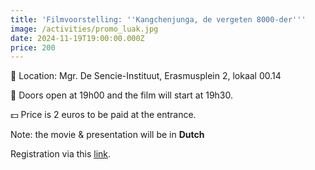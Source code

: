 ```yaml
---
title: 'Filmvoorstelling: ''Kangchenjunga, de vergeten 8000-der'''
image: /activities/promo_luak.jpg
date: 2024-11-19T19:00:00.000Z
price: 200
---
```


📌 Location: Mgr. De Sencie-Instituut, Erasmusplein 2, lokaal 00.14

🎪 Doors open at 19h00 and the film will start at 19h30.

💵 Price is 2 euros to be paid at the entrance.

Note: the movie & presentation will be in **Dutch**

Registration via this [link](https://docs.google.com/forms/d/e/1FAIpQLSfSfpmQQznJeCNxBbAGcDS2JHdpnyom3LcFBRVHt_RP-MI6zw/viewform?usp=sf_link).
